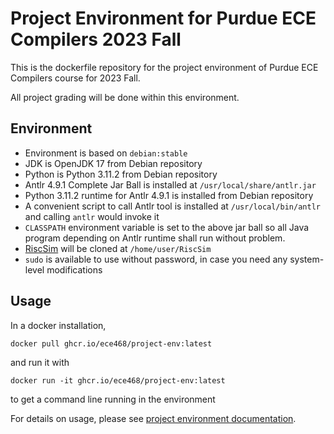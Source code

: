 # Project Environment for Purdue ECE Compilers 2023 Fall

This is the dockerfile repository for the project environment of Purdue ECE Compilers course for 2023 Fall.

All project grading will be done within this environment.

## Environment

- Environment is based on `debian:stable`
- JDK is OpenJDK 17 from Debian repository
- Python is Python 3.11.2 from Debian repository
- Antlr 4.9.1 Complete Jar Ball is installed at `/usr/local/share/antlr.jar`
- Python 3.11.2 runtime for Antlr 4.9.1 is installed from Debian repository
- A convenient script to call Antlr tool is installed at `/usr/local/bin/antlr` and calling `antlr` would invoke it
- `CLASSPATH` environment variable is set to the above jar ball so all Java program depending on Antlr runtime shall run without problem.
- [RiscSim](https://github.com/milindkulkarni/RiscSim) will be cloned at `/home/user/RiscSim`
- `sudo` is available to use without password, in case you need any system-level modifications

## Usage

In a docker installation,

```(bash)
docker pull ghcr.io/ece468/project-env:latest
```

and run it with

```(bash)
docker run -it ghcr.io/ece468/project-env:latest
```

to get a command line running in the environment

For details on usage, please see [project environment documentation](https://cap.ecn.purdue.edu/compilers/project/).